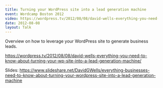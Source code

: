 ```yaml
---
title: Turning your WordPress site into a lead generation machine
event: Wordcamp Boston 2012
video: https://wordpress.tv/2012/08/08/david-wells-everything-you-need-to-know-about-turning-your-wp-site-into-a-lead-generation-machine/
date: 2012-08-08
layout: Talk
---
```


Overview on how to leverage your WordPress site to generate business leads.

https://wordpress.tv/2012/08/08/david-wells-everything-you-need-to-know-about-turning-your-wp-site-into-a-lead-generation-machine/

Slides: https://www.slideshare.net/DavidGWells/everything-businesses-need-to-know-about-turning-your-wordpress-site-into-a-lead-generation-machine

